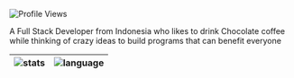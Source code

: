 ![Profile Views](https://gpvc.arturio.dev/hxAri)

A Full Stack Developer from Indonesia who likes to drink Chocolate coffee while thinking of crazy ideas to build programs that can benefit everyone

| ![stats] | ![language] |
| ------------- | ------------- |

[stats]: https://github-readme-stats.vercel.app/api?username=hxAri&show_icons=true&cache_seconds=86400&theme=vue-dark&hide_border=true
[language]: https://github-readme-stats.vercel.app/api/top-langs/?username=hxAri&layout=compact&theme=vue-dark&hide_border=true&hide=html,css,scss,less,svelte,angular
